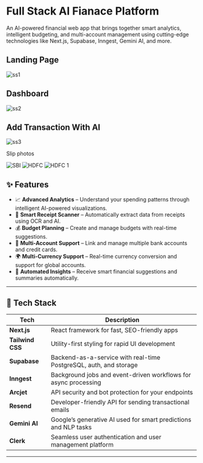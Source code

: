 # Full Stack AI Fianace Platform 
An AI-powered financial web app that brings together smart analytics, intelligent budgeting, and multi-account management using cutting-edge technologies like Next.js, Supabase, Inngest, Gemini AI, and more.


## Landing Page 
![ss1](https://github.com/user-attachments/assets/9e1b5157-d16b-4687-b7a5-aac55ffe4099)

## Dashboard
![ss2](https://github.com/user-attachments/assets/e9d302e7-652d-42d0-9d76-1b0f6bc39b79)


## Add Transaction With AI 
![ss3](https://github.com/user-attachments/assets/b86f358b-7c2e-4f10-969f-10a912a96d96)


Slip photos

![SBI](https://github.com/user-attachments/assets/24cde55a-50ec-437c-9596-9b71838cefa6)
![HDFC](https://github.com/user-attachments/assets/2250359b-c05b-459f-9467-7aee7b28985c)
![HDFC 1](https://github.com/user-attachments/assets/9ccf145d-e1c5-4ea8-959e-1b199f707f4d)




## ✨ Features

- 📈 **Advanced Analytics** – Understand your spending patterns through intelligent AI-powered visualizations.
- 🧾 **Smart Receipt Scanner** – Automatically extract data from receipts using OCR and AI.
- 💰 **Budget Planning** – Create and manage budgets with real-time suggestions.
- 🏦 **Multi-Account Support** – Link and manage multiple bank accounts and credit cards.
- 🌍 **Multi-Currency Support** – Real-time currency conversion and support for global accounts.
- 🤖 **Automated Insights** – Receive smart financial suggestions and summaries automatically.

---

## 🧠 Tech Stack

| Tech         | Description |
|--------------|-------------|
| **Next.js**  | React framework for fast, SEO-friendly apps |
| **Tailwind CSS** | Utility-first styling for rapid UI development |
| **Supabase** | Backend-as-a-service with real-time PostgreSQL, auth, and storage |
| **Inngest**  | Background jobs and event-driven workflows for async processing |
| **Arcjet**   | API security and bot protection for your endpoints |
| **Resend**   | Developer-friendly API for sending transactional emails |
| **Gemini AI**| Google’s generative AI used for smart predictions and NLP tasks |
| **Clerk**    | Seamless user authentication and user management platform |

---
